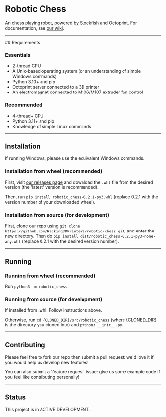 # Robotic Chess

An chess playing robot, powered by Stockfish and Octoprint.
For documentation, see [our wiki](https://github.com/Hacking3DPrinters/robotic-chess/wiki).

---

## Requirements

### Essentials
* 2-thread CPU
* A Unix-based operating system (or an understanding of simple Windows commands)
* Python 3.10+ and pip
* Octoprint server connected to a 3D printer
* An electromagnet connected to M106/M107 extruder fan control

### Recommended
* 4-thread+ CPU
* Python 3.11+ and pip
* Knowledge of simple Linux commands

---

## Installation

If running Windows, please use the equivalent Windows commands.

### Installation from wheel (recommended)

First, visit [our releases page](https://github.com/Hacking3DPrinters/robotic-chess/releases) and download the `.whl` file from the desired version (the 'latest' version is recommended).

Then, run 
```pip install robotic_chess-0.2.1-py3.whl```
(replace 0.2.1 with the version number of your downloaded wheel).

### Installation from source (for development)

First, clone our repo using `git clone https://github.com/Hacking3DPrinters/robotic-chess.git`, and enter the new directory. Then do `pip install dist/robotic_chess-0.2.1-py3-none-any.whl` (replace 0.2.1 with the desired version number). 

---

## Running

### Running from wheel (recommended)

Run `python3 -m robotic_chess`.

### Running from source (for development)

If installed from .whl: Follow instructions above.

Otherwise, run `cd {CLONED_DIR}/src/robotic_chess` (where {CLONED_DIR} is the directory you cloned into) and `python3 __init__.py`. 

---

## Contributing

Please feel free to fork our repo then submit a pull request: we'd love it if you would help us develop new features!

You can also submit a 'feature request' issue: give us some example code if you feel like contributing personally!

---

## Status

This project is in ACTIVE DEVELOPMENT.